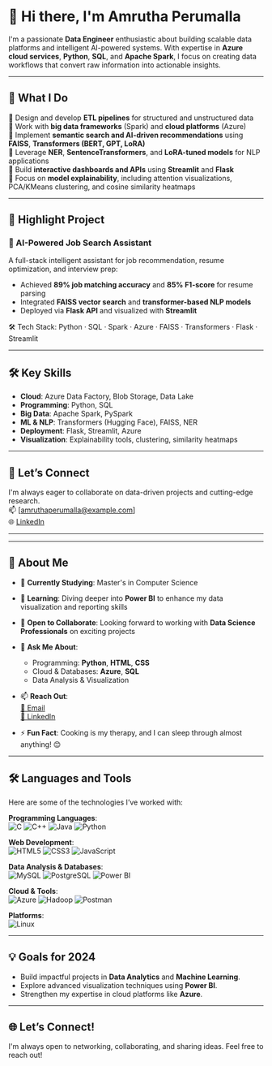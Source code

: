 # 👋 Hi there, I'm Amrutha Perumalla

I'm a passionate **Data Engineer** enthusiastic about building scalable data platforms and intelligent AI-powered systems. With expertise in **Azure cloud services**, **Python**, **SQL**, and **Apache Spark**, I focus on creating data workflows that convert raw information into actionable insights.

---

## 🚀 What I Do

🔹 Design and develop **ETL pipelines** for structured and unstructured data  
🔹 Work with **big data frameworks** (Spark) and **cloud platforms** (Azure)  
🔹 Implement **semantic search and AI-driven recommendations** using **FAISS**, **Transformers (BERT, GPT, LoRA)**  
🔹 Leverage **NER**, **SentenceTransformers**, and **LoRA-tuned models** for NLP applications  
🔹 Build **interactive dashboards and APIs** using **Streamlit** and **Flask**  
🔹 Focus on **model explainability**, including attention visualizations, PCA/KMeans clustering, and cosine similarity heatmaps  

---

## 🧠 Highlight Project

### 📌 AI-Powered Job Search Assistant  
A full-stack intelligent assistant for job recommendation, resume optimization, and interview prep:  
- Achieved **89% job matching accuracy** and **85% F1-score** for resume parsing  
- Integrated **FAISS vector search** and **transformer-based NLP models**  
- Deployed via **Flask API** and visualized with **Streamlit**

🛠️ Tech Stack: Python · SQL · Spark · Azure · FAISS · Transformers · Flask · Streamlit

---

## 🛠️ Key Skills

- **Cloud**: Azure Data Factory, Blob Storage, Data Lake  
- **Programming**: Python, SQL  
- **Big Data**: Apache Spark, PySpark  
- **ML & NLP**: Transformers (Hugging Face), FAISS, NER  
- **Deployment**: Flask, Streamlit, Azure  
- **Visualization**: Explainability tools, clustering, similarity heatmaps  

---

## 🤝 Let’s Connect

I'm always eager to collaborate on data-driven projects and cutting-edge research.  
📫 [amruthaperumalla@example.com]  
🌐 [LinkedIn](https://www.linkedin.com/in/amrutha-perumalla)

---


---

## 🚀 About Me
- 🔭 **Currently Studying**: Master's in Computer Science  
- 🌱 **Learning**: Diving deeper into **Power BI** to enhance my data visualization and reporting skills  
- 👯 **Open to Collaborate**: Looking forward to working with **Data Science Professionals** on exciting projects  
- 💬 **Ask Me About**:  
  - Programming: **Python**, **HTML**, **CSS**  
  - Cloud & Databases: **Azure**, **SQL**  
  - Data Analysis & Visualization  

- 📫 **Reach Out**:  
  [📧 Email](mailto:pamrutha.ao@gmail.com)  
  [🔗 LinkedIn](https://www.linkedin.com/in/amrutha-perumalla-1b4276218)

- ⚡ **Fun Fact**: Cooking is my therapy, and I can sleep through almost anything! 😊

---

## 🛠️ Languages and Tools
Here are some of the technologies I’ve worked with:  

**Programming Languages**:  
![C](https://img.shields.io/badge/-C-00599C?logo=c&logoColor=white&style=flat) ![C++](https://img.shields.io/badge/-C++-00599C?logo=c%2B%2B&logoColor=white&style=flat) ![Java](https://img.shields.io/badge/-Java-007396?logo=java&logoColor=white&style=flat) ![Python](https://img.shields.io/badge/-Python-3776AB?logo=python&logoColor=white&style=flat)  

**Web Development**:  
![HTML5](https://img.shields.io/badge/-HTML5-E34F26?logo=html5&logoColor=white&style=flat) ![CSS3](https://img.shields.io/badge/-CSS3-1572B6?logo=css3&logoColor=white&style=flat) ![JavaScript](https://img.shields.io/badge/-JavaScript-F7DF1E?logo=javascript&logoColor=black&style=flat)  

**Data Analysis & Databases**:  
![MySQL](https://img.shields.io/badge/-MySQL-4479A1?logo=mysql&logoColor=white&style=flat) ![PostgreSQL](https://img.shields.io/badge/-PostgreSQL-336791?logo=postgresql&logoColor=white&style=flat) ![Power BI](https://img.shields.io/badge/-PowerBI-F2C811?logo=power-bi&logoColor=black&style=flat) 

**Cloud & Tools**:  
![Azure](https://img.shields.io/badge/-Azure-0078D7?logo=microsoft-azure&logoColor=white&style=flat) ![Hadoop](https://img.shields.io/badge/-Hadoop-66CCFF?logo=apache-hadoop&logoColor=white&style=flat) ![Postman](https://img.shields.io/badge/-Postman-FF6C37?logo=postman&logoColor=white&style=flat)  

**Platforms**:  
![Linux](https://img.shields.io/badge/-Linux-FCC624?logo=linux&logoColor=black&style=flat)  

---

## 💡 Goals for 2024
- Build impactful projects in **Data Analytics** and **Machine Learning**.  
- Explore advanced visualization techniques using **Power BI**.  
- Strengthen my expertise in cloud platforms like **Azure**.  

---

## 🌐 Let’s Connect!  
I'm always open to networking, collaborating, and sharing ideas. Feel free to reach out!
